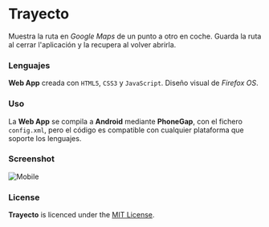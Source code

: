 # Trayecto
Muestra la ruta en *Google Maps* de un punto a otro en coche. Guarda la ruta al cerrar l'aplicación y la recupera al volver abrirla.

### Lenguajes
**Web App** creada con `HTML5`, `CSS3` y `JavaScript`. Diseño visual de *Firefox OS*.

### Uso
La **Web App** se compila a **Android** mediante **PhoneGap**, con el fichero `config.xml`, pero el código es compatible con cualquier plataforma que soporte los lenguajes.

### Screenshot
![Mobile](https://raw.github.com/metal347/Trayecto/master/img/Screenshot.jpeg)

### License
**Trayecto** is licenced under the [MIT License](http://en.wikipedia.org/wiki/MIT_licence).
